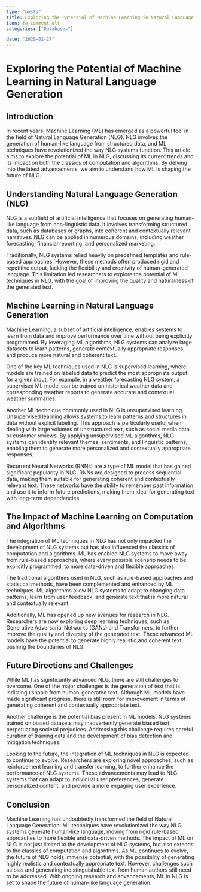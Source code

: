 ```yaml
---
type: "posts"
title: Exploring the Potential of Machine Learning in Natural Language Generation
icon: fa-comment-alt
categories: ["Databases"]

date: "2020-01-27"
---
```




# Exploring the Potential of Machine Learning in Natural Language Generation

## Introduction

In recent years, Machine Learning (ML) has emerged as a powerful tool in the field of Natural Language Generation (NLG). NLG involves the generation of human-like language from structured data, and ML techniques have revolutionized the way NLG systems function. This article aims to explore the potential of ML in NLG, discussing its current trends and its impact on both the classics of computation and algorithms. By delving into the latest advancements, we aim to understand how ML is shaping the future of NLG.

## Understanding Natural Language Generation (NLG)

NLG is a subfield of artificial intelligence that focuses on generating human-like language from non-linguistic data. It involves transforming structured data, such as databases or graphs, into coherent and contextually relevant narratives. NLG can be applied in numerous domains, including weather forecasting, financial reporting, and personalized marketing.

Traditionally, NLG systems relied heavily on predefined templates and rule-based approaches. However, these methods often produced rigid and repetitive output, lacking the flexibility and creativity of human-generated language. This limitation led researchers to explore the potential of ML techniques in NLG, with the goal of improving the quality and naturalness of the generated text.

## Machine Learning in Natural Language Generation

Machine Learning, a subset of artificial intelligence, enables systems to learn from data and improve performance over time without being explicitly programmed. By leveraging ML algorithms, NLG systems can analyze large datasets to learn patterns, generate contextually appropriate responses, and produce more natural and coherent text.

One of the key ML techniques used in NLG is supervised learning, where models are trained on labeled data to predict the most appropriate output for a given input. For example, in a weather forecasting NLG system, a supervised ML model can be trained on historical weather data and corresponding weather reports to generate accurate and contextual weather summaries.

Another ML technique commonly used in NLG is unsupervised learning. Unsupervised learning allows systems to learn patterns and structures in data without explicit labeling. This approach is particularly useful when dealing with large volumes of unstructured text, such as social media data or customer reviews. By applying unsupervised ML algorithms, NLG systems can identify relevant themes, sentiments, and linguistic patterns, enabling them to generate more personalized and contextually appropriate responses.

Recurrent Neural Networks (RNNs) are a type of ML model that has gained significant popularity in NLG. RNNs are designed to process sequential data, making them suitable for generating coherent and contextually relevant text. These networks have the ability to remember past information and use it to inform future predictions, making them ideal for generating text with long-term dependencies.

## The Impact of Machine Learning on Computation and Algorithms

The integration of ML techniques in NLG has not only impacted the development of NLG systems but has also influenced the classics of computation and algorithms. ML has enabled NLG systems to move away from rule-based approaches, where every possible scenario needs to be explicitly programmed, to more data-driven and flexible approaches.

The traditional algorithms used in NLG, such as rule-based approaches and statistical methods, have been complemented and enhanced by ML techniques. ML algorithms allow NLG systems to adapt to changing data patterns, learn from user feedback, and generate text that is more natural and contextually relevant.

Additionally, ML has opened up new avenues for research in NLG. Researchers are now exploring deep learning techniques, such as Generative Adversarial Networks (GANs) and Transformers, to further improve the quality and diversity of the generated text. These advanced ML models have the potential to generate highly realistic and coherent text, pushing the boundaries of NLG.

## Future Directions and Challenges

While ML has significantly advanced NLG, there are still challenges to overcome. One of the major challenges is the generation of text that is indistinguishable from human-generated text. Although ML models have made significant progress, there is still room for improvement in terms of generating coherent and contextually appropriate text.

Another challenge is the potential bias present in ML models. NLG systems trained on biased datasets may inadvertently generate biased text, perpetuating societal prejudices. Addressing this challenge requires careful curation of training data and the development of bias detection and mitigation techniques.

Looking to the future, the integration of ML techniques in NLG is expected to continue to evolve. Researchers are exploring novel approaches, such as reinforcement learning and transfer learning, to further enhance the performance of NLG systems. These advancements may lead to NLG systems that can adapt to individual user preferences, generate personalized content, and provide a more engaging user experience.

## Conclusion

Machine Learning has undoubtedly transformed the field of Natural Language Generation. ML techniques have revolutionized the way NLG systems generate human-like language, moving from rigid rule-based approaches to more flexible and data-driven methods. The impact of ML on NLG is not just limited to the development of NLG systems, but also extends to the classics of computation and algorithms. As ML continues to evolve, the future of NLG holds immense potential, with the possibility of generating highly realistic and contextually appropriate text. However, challenges such as bias and generating indistinguishable text from human authors still need to be addressed. With ongoing research and advancements, ML in NLG is set to shape the future of human-like language generation.